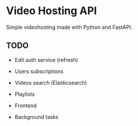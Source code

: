 # Video Hosting API

Simple videohosting made with Python and FastAPI.

## TODO

- Edit auth service (refresh)
- Users subscriptions
- Videos search (Elasticsearch)
- Playlists

- Frontend
- Background tasks
